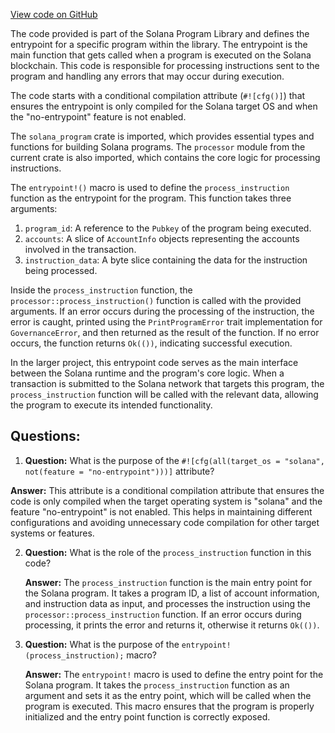 [View code on GitHub](https://github.com/solana-labs/solana-program-library/governance/program/src/entrypoint.rs)

The code provided is part of the Solana Program Library and defines the entrypoint for a specific program within the library. The entrypoint is the main function that gets called when a program is executed on the Solana blockchain. This code is responsible for processing instructions sent to the program and handling any errors that may occur during execution.

The code starts with a conditional compilation attribute (`#![cfg()]`) that ensures the entrypoint is only compiled for the Solana target OS and when the "no-entrypoint" feature is not enabled.

The `solana_program` crate is imported, which provides essential types and functions for building Solana programs. The `processor` module from the current crate is also imported, which contains the core logic for processing instructions.

The `entrypoint!()` macro is used to define the `process_instruction` function as the entrypoint for the program. This function takes three arguments:

1. `program_id`: A reference to the `Pubkey` of the program being executed.
2. `accounts`: A slice of `AccountInfo` objects representing the accounts involved in the transaction.
3. `instruction_data`: A byte slice containing the data for the instruction being processed.

Inside the `process_instruction` function, the `processor::process_instruction()` function is called with the provided arguments. If an error occurs during the processing of the instruction, the error is caught, printed using the `PrintProgramError` trait implementation for `GovernanceError`, and then returned as the result of the function. If no error occurs, the function returns `Ok(())`, indicating successful execution.

In the larger project, this entrypoint code serves as the main interface between the Solana runtime and the program's core logic. When a transaction is submitted to the Solana network that targets this program, the `process_instruction` function will be called with the relevant data, allowing the program to execute its intended functionality.
## Questions: 
 1. **Question:** What is the purpose of the `#![cfg(all(target_os = "solana", not(feature = "no-entrypoint")))]` attribute?

   **Answer:** This attribute is a conditional compilation attribute that ensures the code is only compiled when the target operating system is "solana" and the feature "no-entrypoint" is not enabled. This helps in maintaining different configurations and avoiding unnecessary code compilation for other target systems or features.

2. **Question:** What is the role of the `process_instruction` function in this code?

   **Answer:** The `process_instruction` function is the main entry point for the Solana program. It takes a program ID, a list of account information, and instruction data as input, and processes the instruction using the `processor::process_instruction` function. If an error occurs during processing, it prints the error and returns it, otherwise it returns `Ok(())`.

3. **Question:** What is the purpose of the `entrypoint!(process_instruction);` macro?

   **Answer:** The `entrypoint!` macro is used to define the entry point for the Solana program. It takes the `process_instruction` function as an argument and sets it as the entry point, which will be called when the program is executed. This macro ensures that the program is properly initialized and the entry point function is correctly exposed.